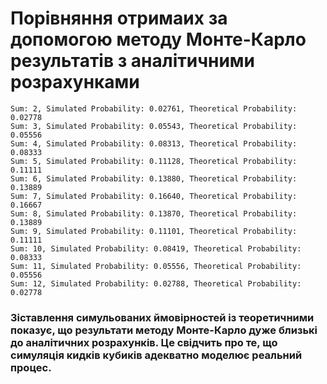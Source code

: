 # Порівняння отримаих за допомогою методу Монте-Карло результатів з аналітичними розрахунками

```
Sum: 2, Simulated Probability: 0.02761, Theoretical Probability: 0.02778
Sum: 3, Simulated Probability: 0.05543, Theoretical Probability: 0.05556
Sum: 4, Simulated Probability: 0.08313, Theoretical Probability: 0.08333
Sum: 5, Simulated Probability: 0.11128, Theoretical Probability: 0.11111
Sum: 6, Simulated Probability: 0.13880, Theoretical Probability: 0.13889
Sum: 7, Simulated Probability: 0.16640, Theoretical Probability: 0.16667
Sum: 8, Simulated Probability: 0.13870, Theoretical Probability: 0.13889
Sum: 9, Simulated Probability: 0.11101, Theoretical Probability: 0.11111
Sum: 10, Simulated Probability: 0.08419, Theoretical Probability: 0.08333
Sum: 11, Simulated Probability: 0.05556, Theoretical Probability: 0.05556
Sum: 12, Simulated Probability: 0.02788, Theoretical Probability: 0.02778
```
### Зіставлення симульованих ймовірностей із теоретичними показує, що результати методу Монте-Карло дуже близькі до аналітичних розрахунків. Це свідчить про те, що симуляція кидків кубиків адекватно моделює реальний процес.


